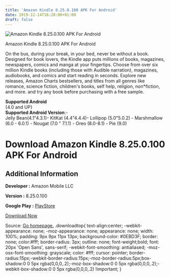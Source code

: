 ```yaml
---
title: 'Amazon Kindle 8.25.0.100 APK For Android'
date: 2019-12-14T16:28:00+01:00
draft: false
---
```


![Amazon Kindle 8.25.0.100 APK For Android](https://i0.wp.com/apkhome.net/wp-content/uploads/2019/12/Amazon-Kindle-8.25.0.100.png "Amazon Kindle 8.25.0.100 APK For Android")

  

Amazon Kindle 8.25.0.100 APK For Android

On the bus, during your break, in your bed, never be without a book. Designed for book lovers, the Kindle app puts millions of books, magazines, newspapers, comics and manga at your fingertips. Choose from over six million Kindle books (including those with Audible narration), magazines, audiobooks, and comics and start reading in seconds. Explore new releases, Amazon Charts bestsellers, and titles from all genres like romance, science fiction, children's books, self help, religion, non\*fiction, and more. and try any book before purchasing with a free sample.

**Supported Android**  
{4.0 and UP}  
**Supported Android Version**:-  
Jelly Bean(4.1"4.3.1)- KitKat (4.4"4.4.4)- Lollipop (5.0"5.0.2) - Marshmallow (6.0 - 6.0.1) - Nougat (7.0 " 7.1.1) - Oreo (8.0-8.1) - Pie (9.0)

Download Amazon Kindle 8.25.0.100 APK For Android
=================================================

Additional Information
----------------------

**Developer :** Amazon Mobile LLC

**Version :** 8.25.0.100

**Google Play :** [PlayStore](https://play.google.com/store/apps/details?id=com.amazon.kindle)

  

[Download Now](https://store4app.co/post/amazon-kindle-8-25-0-100-apk-for-android_1576335104)

  
Source: [Go homepage.](https://store4app.co/post/amazon-kindle-8-25-0-100-apk-for-android_1576335104) .downloadtop{ text-align:center; -webkit-appearance: none; -moz-appearance: none; appearance: none; width: 100%; padding: 9px 9px 11px 13px; background-color: #0EBD3F; border: none; color:#fff; border-radius: 3px; outline: none; font-weight;bold; font: 20px 'Open Sans', sans-serif; -webkit-font-smoothing: antialiased; -moz-osx-font-smoothing: grayscale; color: #fff; cursor: pointer; border-radius:15px;-webkit-border-radius:15px;-moz-border-radius:5px;box-shadow:0 0 5px rgba(0,0,0,.2);-moz-box-shadow:0 0 5px rgba(0,0,0,.2);-webkit-box-shadow:0 0 5px rgba(0,0,0,.2) !important; }